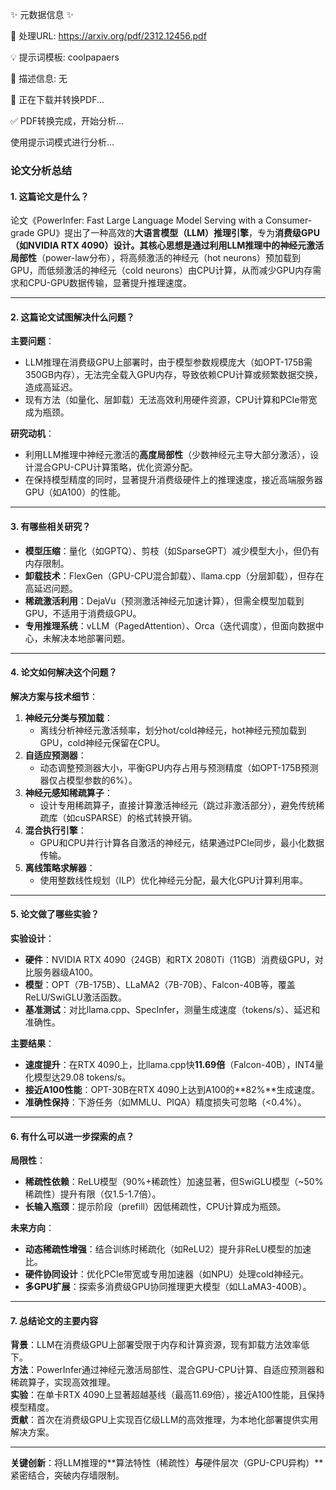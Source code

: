✨ 元数据信息 ✨

📄 处理URL: https://arxiv.org/pdf/2312.12456.pdf

💡 提示词模板: coolpapaers

📝 描述信息: 无

🚀 正在下载并转换PDF...

✅ PDF转换完成，开始分析...

使用提示词模式进行分析...
### **论文分析总结**

#### **1. 这篇论文是什么？**  
论文《PowerInfer: Fast Large Language Model Serving with a Consumer-grade GPU》提出了一种高效的**大语言模型（LLM）推理引擎**，专为**消费级GPU（如NVIDIA RTX 4090）**设计。其核心思想是通过利用LLM推理中的**神经元激活局部性**（power-law分布），将高频激活的神经元（hot neurons）预加载到GPU，而低频激活的神经元（cold neurons）由CPU计算，从而减少GPU内存需求和CPU-GPU数据传输，显著提升推理速度。

---

#### **2. 这篇论文试图解决什么问题？**  
**主要问题**：  
- LLM推理在消费级GPU上部署时，由于模型参数规模庞大（如OPT-175B需350GB内存），无法完全载入GPU内存，导致依赖CPU计算或频繁数据交换，造成高延迟。  
- 现有方法（如量化、层卸载）无法高效利用硬件资源，CPU计算和PCIe带宽成为瓶颈。  

**研究动机**：  
- 利用LLM推理中神经元激活的**高度局部性**（少数神经元主导大部分激活），设计混合GPU-CPU计算策略，优化资源分配。  
- 在保持模型精度的同时，显著提升消费级硬件上的推理速度，接近高端服务器GPU（如A100）的性能。

---

#### **3. 有哪些相关研究？**  
- **模型压缩**：量化（如GPTQ）、剪枝（如SparseGPT）减少模型大小，但仍有内存限制。  
- **卸载技术**：FlexGen（GPU-CPU混合卸载）、llama.cpp（分层卸载），但存在高延迟问题。  
- **稀疏激活利用**：DejaVu（预测激活神经元加速计算），但需全模型加载到GPU，不适用于消费级GPU。  
- **专用推理系统**：vLLM（PagedAttention）、Orca（迭代调度），但面向数据中心，未解决本地部署问题。  

---

#### **4. 论文如何解决这个问题？**  
**解决方案与技术细节**：  
1. **神经元分类与预加载**：  
   - 离线分析神经元激活频率，划分hot/cold神经元，hot神经元预加载到GPU，cold神经元保留在CPU。  
2. **自适应预测器**：  
   - 动态调整预测器大小，平衡GPU内存占用与预测精度（如OPT-175B预测器仅占模型参数的6%）。  
3. **神经元感知稀疏算子**：  
   - 设计专用稀疏算子，直接计算激活神经元（跳过非激活部分），避免传统稀疏库（如cuSPARSE）的格式转换开销。  
4. **混合执行引擎**：  
   - GPU和CPU并行计算各自激活的神经元，结果通过PCIe同步，最小化数据传输。  
5. **离线策略求解器**：  
   - 使用整数线性规划（ILP）优化神经元分配，最大化GPU计算利用率。  

---

#### **5. 论文做了哪些实验？**  
**实验设计**：  
- **硬件**：NVIDIA RTX 4090（24GB）和RTX 2080Ti（11GB）消费级GPU，对比服务器级A100。  
- **模型**：OPT（7B-175B）、LLaMA2（7B-70B）、Falcon-40B等，覆盖ReLU/SwiGLU激活函数。  
- **基准测试**：对比llama.cpp、SpecInfer，测量生成速度（tokens/s）、延迟和准确性。  

**主要结果**：  
- **速度提升**：在RTX 4090上，比llama.cpp快**11.69倍**（Falcon-40B），INT4量化模型达29.08 tokens/s。  
- **接近A100性能**：OPT-30B在RTX 4090上达到A100的**82%**生成速度。  
- **准确性保持**：下游任务（如MMLU、PIQA）精度损失可忽略（<0.4%）。  

---

#### **6. 有什么可以进一步探索的点？**  
**局限性**：  
- **稀疏性依赖**：ReLU模型（90%+稀疏性）加速显著，但SwiGLU模型（~50%稀疏性）提升有限（仅1.5-1.7倍）。  
- **长输入瓶颈**：提示阶段（prefill）因低稀疏性，CPU计算成为瓶颈。  

**未来方向**：  
- **动态稀疏性增强**：结合训练时稀疏化（如ReLU2）提升非ReLU模型的加速比。  
- **硬件协同设计**：优化PCIe带宽或专用加速器（如NPU）处理cold神经元。  
- **多GPU扩展**：探索多消费级GPU协同推理更大模型（如LLaMA3-400B）。  

---

#### **7. 总结论文的主要内容**  
**背景**：LLM在消费级GPU上部署受限于内存和计算资源，现有卸载方法效率低下。  
**方法**：PowerInfer通过神经元激活局部性、混合GPU-CPU计算、自适应预测器和稀疏算子，实现高效推理。  
**实验**：在单卡RTX 4090上显著超越基线（最高11.69倍），接近A100性能，且保持模型精度。  
**贡献**：首次在消费级GPU上实现百亿级LLM的高效推理，为本地化部署提供实用解决方案。  

--- 

**关键创新**：将LLM推理的**算法特性（稀疏性）**与**硬件层次（GPU-CPU异构）**紧密结合，突破内存墙限制。